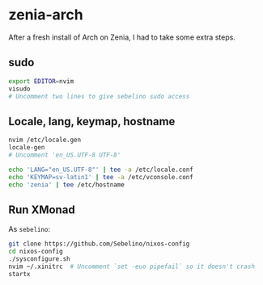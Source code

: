 # zenia-arch

After a fresh install of Arch on Zenia, I had to take some extra steps.

## sudo

```bash
export EDITOR=nvim
visudo
# Uncomment two lines to give sebelino sudo access
```

## Locale, lang, keymap, hostname

```bash
nvim /etc/locale.gen
locale-gen
# Uncomment 'en_US.UTF-8 UTF-8'
```

```bash
echo 'LANG="en_US.UTF-8"' | tee -a /etc/locale.conf
echo 'KEYMAP=sv-latin1' | tee -a /etc/vconsole.conf
echo 'zenia' | tee /etc/hostname
```

## Run XMonad

As `sebelino`:

```bash
git clone https://github.com/Sebelino/nixos-config
cd nixos-config
./sysconfigure.sh
nvim ~/.xinitrc  # Uncomment `set -euo pipefail` so it doesn't crash
startx
```

